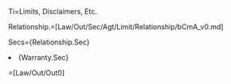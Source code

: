 Ti=Limits, Disclaimers, Etc.

Relationship.=[Law/Out/Sec/Agt/Limit/Relationship/bCmA_v0.md]
  
Secs={Relationship.Sec}<li>{Warranty.Sec}

=[Law/Out/Out0]
